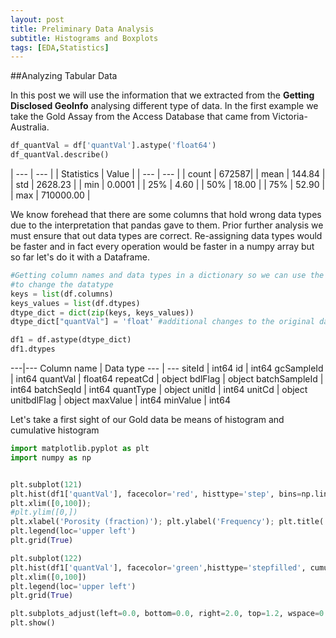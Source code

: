 ```yaml
---
layout: post
title: Preliminary Data Analysis
subtitle: Histograms and Boxplots
tags: [EDA,Statistics]
---
```


##Analyzing Tabular Data

In this post we will use the information that we extracted from the **Getting Disclosed GeoInfo** analysing different type of data. In the first example we take the Gold Assay from the Access Database that came from Victoria-Australia.

```python
df_quantVal = df['quantVal'].astype('float64')
df_quantVal.describe()
```

| --- | --- |
| Statistics | Value |
| --- | --- |
| count |   672587|
| mean  |     144.84 |
| std   |   2628.23 |
| min   |     0.0001 |
| 25%   |    4.60 |
| 50%   |    18.00 |
| 75%   |       52.90 |
| max   | 710000.00 |

We know forehead that there are some columns that hold wrong data types due to the interpretation that pandas gave to them. Prior further analysis we must ensure that out data types are correct. Re-assigning data types would be faster and in fact  every operation would be faster in a numpy array but so far let's do it with a Dataframe.

```python
#Getting column names and data types in a dictionary so we can use the astype method in order
#to change the datatype
keys = list(df.columns)
keys_values = list(df.dtypes)
dtype_dict = dict(zip(keys, keys_values))
dtype_dict["quantVal"] = 'float' #additional changes to the original data types

df1 = df.astype(dtype_dict)
df1.dtypes
```


---|---
Column name | Data type
--- | ---
siteId | int64
id        |         int64
gcSampleId |        int64
quantVal    |     float64
repeatCd     |     object
bdlFlag       |    object
batchSampleId  |    int64
batchSeqId     |    int64
quantType       |  object
unitId        |     int64
unitCd         |   object
unitbdlFlag     |  object
maxValue         |  int64
minValue          | int64

Let's take a first sight of our Gold data be means of histogram and cumulative histogram

```python
import matplotlib.pyplot as plt
import numpy as np


plt.subplot(121)
plt.hist(df1['quantVal'], facecolor='red', histtype='step', bins=np.linspace(0,100,50),alpha=1,density=False,edgecolor='black',label='Gold')
plt.xlim([0,100]); 
#plt.ylim([0,])
plt.xlabel('Porosity (fraction)'); plt.ylabel('Frequency'); plt.title('Porosity Well 1 and 2')
plt.legend(loc='upper left')
plt.grid(True)

plt.subplot(122)
plt.hist(df1['quantVal'], facecolor='green',histtype='stepfilled', cumulative=True,bins=np.linspace(0,100,50), alpha=0.7, density=True,edgecolor='black',label='Gold')
plt.xlim([0,100])
plt.legend(loc='upper left')
plt.grid(True)

plt.subplots_adjust(left=0.0, bottom=0.0, right=2.0, top=1.2, wspace=0.2, hspace=0.3)
plt.show()
```

```python

```

```python

```